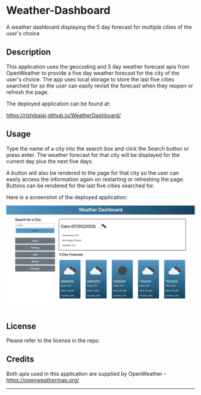 # Weather-Dashboard
A weather dashboard displaying the 5 day forecast for multiple cities of the user's choice

## Description

This application uses the geocoding and 5 day weather forecast apis from OpenWeather to provide a five day weather forecast for the city of the user's choice. The app uses local storage to store the last five cities searched for so the user can easily revisit the forecast when they reopen or refresh the page.

The deployed application can be found at:

https://rishibajaj.github.io/WeatherDashboard/


## Usage

Type the name of a city into the search box and click the Search button or press enter. The weather forecast for that city will be displayed for the current day plus the next five days.

A button will also be rendered to the page for that city so the user can easily access the information again on restarting or refreshing the page. Buttons can be rendered for the last five cities searched for.

Here is a screenshot of the deployed application:

![Screenshot of Weather Dashboard](/Screenshot_Weather_Dashboard.png)

## License

Please refer to the license in the repo.

## Credits

Both apis used in this application are supplied by OpenWeather - https://openweathermap.org/

---